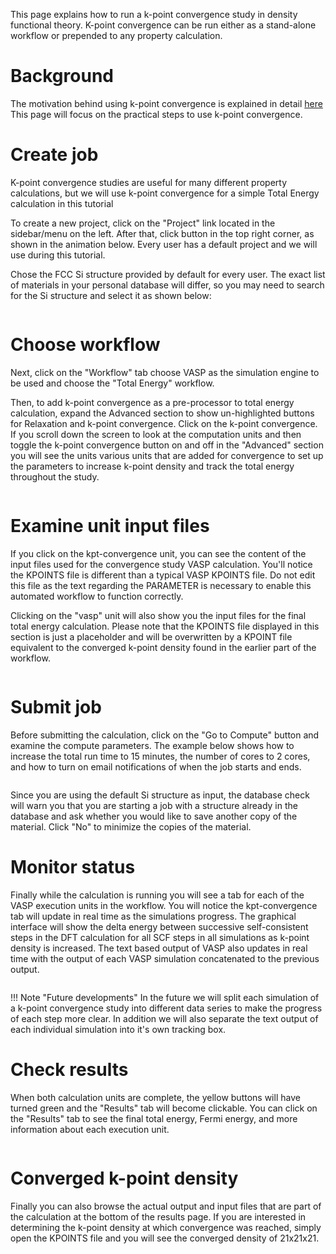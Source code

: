<!-- TODO by MH -->

This page explains how to run a k-point convergence study in density functional theory. K-point convergence can be run either as a stand-alone workflow or prepended to any property calculation.

# Background

The motivation behind using k-point convergence is explained in detail [here](/models/convergence-algorithms.png "kpt convergence")  This page will focus on the practical steps to use k-point convergence.

# Create job

K-point convergence studies are useful for many different property calculations, but we will use k-point convergence for a simple Total Energy calculation in this tutorial

To create a new project, click on the "Project" link located in the sidebar/menu on the left. After that, click <i class="zmdi zmdi-plus-circle zmdi-hc-border"></i> button in the top right corner, as shown in the animation below. Every user has a default project and we will use during this tutorial.

Chose the FCC Si structure provided by default for every user.  The exact list of materials in your personal database will differ, so you may need to search for the Si structure and select it as shown below:

<img data-gifffer="/images/ConvergeStep1.gif" />

# Choose workflow

Next, click on the "Workflow" tab choose VASP as the simulation engine to be used and choose the "Total Energy" workflow.

Then, to add k-point convergence as a pre-processor to total energy calculation, expand the <i class="zmdi zmdi-plus-circle zmdi-hc-border"></i> Advanced section to show un-highlighted buttons for Relaxation and k-point convergence.  Click on the k-point convergence.  If you scroll down the screen to look at the computation units and then toggle the k-point convergence button on and off in the "Advanced" section you will see the units various units that are added for convergence to set up the parameters to increase k-point density and track the total energy throughout the study.

<img data-gifffer="/images/ConvergeStep2.gif" />

# Examine unit input files

If you click on the kpt-convergence unit, you can see the content of the input files used for the convergence study VASP calculation.  You'll notice the KPOINTS file is different than a typical VASP KPOINTS file.  Do not edit this file as the text regarding the PARAMETER is necessary to enable this automated workflow to function correctly.

Clicking on the "vasp" unit will also show you the input files for the final total energy calculation.  Please note that the KPOINTS file displayed in this section is just a placeholder and will be overwritten by a KPOINT file equivalent to the converged k-point density found in the earlier part of the workflow.

<img data-gifffer="/images/ConvergeStep3.gif" />

# Submit job

Before submitting the calculation, click on the "Go to Compute" button and examine the compute parameters.  The example below shows how to increase the total run time to 15 minutes, the number of cores to 2 cores, and how to turn on email notifications of when the job starts and ends.

<img data-gifffer="/images/ConvergeStep4.gif" />

Since you are using the default Si structure as input, the database check will warn you that you are starting a job with a structure already in the database and ask whether you would like to save another copy of the material.  Click "No" to minimize the copies of the material.

# Monitor status

Finally while the calculation is running you will see a tab for each of the VASP execution units in the workflow.  You will notice the kpt-convergence tab will update in real time as the simulations progress.  The graphical interface will show the delta energy between successive self-consistent steps in the DFT calculation for all SCF steps in all simulations as k-point density is increased.  The text based output of VASP also updates in real time with the output of each VASP simulation concatenated to the previous output.

<img data-gifffer="/images/ConvergeStep5.gif" />

!!! Note "Future developments"
    In the future we will split each simulation of a k-point convergence study into different data series to make the progress of each step more clear.  In addition we will also separate the text output of each individual simulation into it's own tracking box.

# Check results

When both calculation units are complete, the yellow buttons will have turned green and the "Results" tab will become clickable.  You can click on the "Results" tab to see the final total energy, Fermi energy, and more information about each execution unit.

<img data-gifffer="/images/ConvergeStep6.gif" />

# Converged k-point density

Finally you can also browse the actual output and input files that are part of the calculation at the bottom of the results page.  If you are interested in determining the k-point density at which convergence was reached, simply open the KPOINTS file and you will see the converged density of 21x21x21.